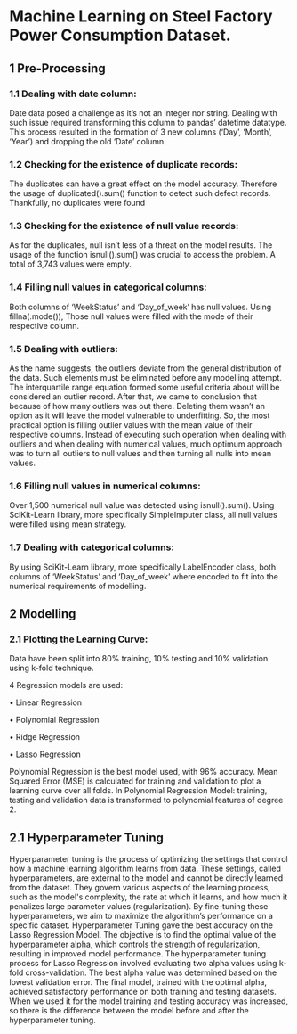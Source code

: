 # Machine Learning on Steel Factory Power Consumption Dataset.


## 1 Pre-Processing

### 1.1 Dealing with date column:
Date data posed a challenge as it’s not an integer nor string. Dealing with such issue required transforming this column to pandas’ datetime datatype. This process resulted in the formation of 3 new columns (‘Day’, ‘Month’, ‘Year’) and dropping the old ‘Date’ column.

### 1.2 Checking for the existence of duplicate records:
The duplicates can have a great effect on the model accuracy. Therefore the usage of duplicated().sum() function to detect such defect records. Thankfully, no duplicates were found

### 1.3 Checking for the existence of null value records:
As for the duplicates, null isn’t less of a threat on the model results. The usage of the function isnull().sum() was crucial to access the problem. A total of 3,743 values were empty. 

### 1.4 Filling null values in categorical columns:
Both columns of ‘WeekStatus’ and ‘Day_of_week’ has null values. Using fillna(.mode()), Those null values were filled with the mode of their respective column.

### 1.5 Dealing with outliers:
As the name suggests, the outliers deviate from the general distribution of the data. Such elements must be eliminated before any modelling attempt. The interquartile range equation formed some useful criteria about will be considered an outlier record. After that, we came to conclusion that because of how many outliers was out there. Deleting them wasn’t an option as it will leave the model vulnerable to underfitting. So, the most practical option is filling outlier values with the mean value of their respective columns. Instead of executing such operation when dealing with outliers and when dealing with numerical values, much optimum approach was to turn all outliers to null values and then turning all nulls into mean values.

### 1.6 Filling null values in numerical columns:
Over 1,500 numerical null value was detected using isnull().sum(). Using SciKit-Learn library, more specifically SimpleImputer class, all null values were filled using mean strategy.

### 1.7 Dealing with categorical columns:
By using SciKit-Learn library, more specifically LabelEncoder class, both columns of ‘WeekStatus’ and ‘Day_of_week’ where encoded to fit into the numerical requirements of modelling.


## 2 Modelling 

### 2.1 Plotting the Learning Curve:
Data have been split into 80% training, 10% testing and 10% validation using k-fold technique.
 

4 Regression models are used:

•	Linear Regression

•	Polynomial Regression

•	Ridge Regression

•	Lasso Regression

Polynomial Regression is the best model used, with 96% accuracy. Mean Squared Error (MSE) is calculated for training and validation to plot a learning curve over all folds. In Polynomial Regression Model: training, testing and validation data is transformed to polynomial features of degree 2.


## 2.1 Hyperparameter Tuning

Hyperparameter tuning is the process of optimizing the settings that control how a machine learning algorithm learns from data. These settings, called hyperparameters, are external to the model and cannot be directly learned from the dataset. They govern various aspects of the learning process, such as the model's complexity, the rate at which it learns, and how much it penalizes large parameter values (regularization). By fine-tuning these hyperparameters, we aim to maximize the algorithm’s performance on a specific dataset. Hyperparameter Tuning gave the best accuracy on the Lasso Regression Model. The objective is to find the optimal value of the hyperparameter alpha, which controls the strength of regularization, resulting in improved model performance. The hyperparameter tuning process for Lasso Regression involved evaluating two alpha values using k-fold cross-validation. The best alpha value was determined based on the lowest validation error. The final model, trained with the optimal alpha, achieved satisfactory performance on both training and testing datasets. When we used it for the model training and testing accuracy was increased, so there is the difference between the model before and after the hyperparameter tuning.
 






